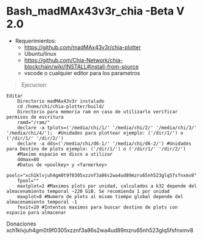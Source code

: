 # Bash_madMAx43v3r_chia -Beta V 2.0

- Requerimientos:
  - https://github.com/madMAx43v3r/chia-plotter
  - Ubuntu/linux
  - https://github.com/Chia-Network/chia-blockchain/wiki/INSTALL#install-from-source
  - vscode o cualquier editor para los parametros

> Ejecucion:
  

    Editar  
        Directorio madMAx43v3r instalado
        cd /home/chi/chia-plotter/build/
        Directorio para memoria ram en caso de utilizarlo verificar permisos de escritura
        ramd="/ram/"	
        declare -a tplots=('/media/chi/1/' '/media/chi/2/' '/media/chi/3/' '/media/chi/4/');  #Unidades para plottear ejemplo: ('/dir/1/') o ('/dir/1/' '/dir/2/')
        declare -a dds=('/media/chi/d6-1/' '/media/chi/d6-2/') #Unidades para Destino de plots ejemplo: ('/dir/1/') o ('/dir/1/' '/dir/2/')
        #Maximo espacio en disco a utilizar
        ddmax=80
        #Datos de <poolkey> y <farmerkey>
        poolc="xch1klvjuh4gm0t9f0305xzznf3a86s2wa4ud89mzru65nh523glq5fsfnxmv8" 
        fpool=""
        maxtplot=2 #Maximos plots por unidad, calculados a k32 depende del almacenamiento temporal ~220 GiB. Se recomienda 1 por unidad
        maxplot=8 #Numero de plots al mismo tiempo global depende del almacenamiento temporal -1
        fexit=20 #Intentos maximos para buscar destino de plots con espacio para almacenar  
Donaciones
xch1klvjuh4gm0t9f0305xzznf3a86s2wa4ud89mzru65nh523glq5fsfnxmv8 
